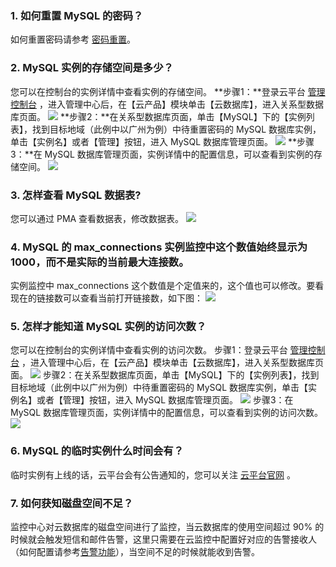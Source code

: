 ### 1. 如何重置 MySQL 的密码？
如何重置密码请参考 [密码重置](http://tce.fsphere.cn/document/product/236/10305)。

### 2. MySQL 实例的存储空间是多少？
您可以在控制台的实例详情中查看实例的存储空间。
**步骤1：**登录云平台 [管理控制台](http://console.tce.fsphere.cn/) ，进入管理中心后，在【云产品】模块单击【云数据库】，进入关系型数据库页面。
![](https:http://imgcache.tce.fsphere.cn/image/mc.qcloudimg.com/static/img/00ff8ac563c02a5f661a1b47284f92dc/image.png)
**步骤2：**在关系型数据库页面，单击【MySQL】下的【实例列表】，找到目标地域（此例中以广州为例）中待重置密码的 MySQL 数据库实例，单击【实例名】或者【管理】按钮，进入 MySQL 数据库管理页面。
![](https:http://imgcache.tce.fsphere.cn/image/mc.qcloudimg.com/static/img/62b1e4ab9953e54eab6c53da62ad6436/image.png)
**步骤3：**在 MySQL 数据库管理页面，实例详情中的配置信息，可以查看到实例的存储空间。
![](http://imgcache.tce.fsphere.cn/image/mc.qcloudimg.com/static/img/6572eabefce378b96a06f983dea04d0e/image.png)

### 3. 怎样查看 MySQL 数据表?
您可以通过 PMA 查看数据表，修改数据表。
![](http://imgcache.tce.fsphere.cn/image/mc.qcloudimg.com/static/img/ce1c2957c302e865ac453e111bf3f0e9/image.png)
   
### 4. MySQL 的 max_connections 实例监控中这个数值始终显示为 1000，而不是实际的当前最大连接数。
实例监控中 max_connections 这个数值是个定值来的，这个值也可以修改。要看现在的链接数可以查看当前打开链接数，如下图：
![](http://imgcache.tce.fsphere.cn/image/mc.qcloudimg.com/static/img/46ef7ad72797eb8115819a3a56fd01a1/image.png)

### 5. 怎样才能知道 MySQL 实例的访问次数？
您可以在控制台的实例详情中查看实例的访问次数。
步骤1：登录云平台 [管理控制台](http://console.tce.fsphere.cn/) ，进入管理中心后，在【云产品】模块单击【云数据库】，进入关系型数据库页面。
![](https:http://imgcache.tce.fsphere.cn/image/mc.qcloudimg.com/static/img/00ff8ac563c02a5f661a1b47284f92dc/image.png)
步骤2：在关系型数据库页面，单击【MySQL】下的【实例列表】，找到目标地域（此例中以广州为例）中待重置密码的 MySQL 数据库实例，单击【实例名】或者【管理】按钮，进入 MySQL 数据库管理页面。
![](https:http://imgcache.tce.fsphere.cn/image/mc.qcloudimg.com/static/img/62b1e4ab9953e54eab6c53da62ad6436/image.png)
步骤3：在 MySQL 数据库管理页面，实例详情中的配置信息，可以查看到实例的访问次数。
![](http://imgcache.tce.fsphere.cn/image/mc.qcloudimg.com/static/img/2bfa1b9d421be3cc1e83dbd5a7a26d0c/image.png)
### 6. MySQL 的临时实例什么时间会有？
临时实例有上线的话，云平台会有公告通知的，您可以关注 [云平台官网](http://tce.fsphere.cn/) 。

### 7. 如何获知磁盘空间不足？
监控中心对云数据库的磁盘空间进行了监控，当云数据库的使用空间超过 90% 的时候就会触发短信和邮件告警，这里只需要在云监控中配置好对应的告警接收人（如何配置请参考[告警功能](http://tce.fsphere.cn/document/product/236/8457)），当空间不足的时候就能收到告警。
